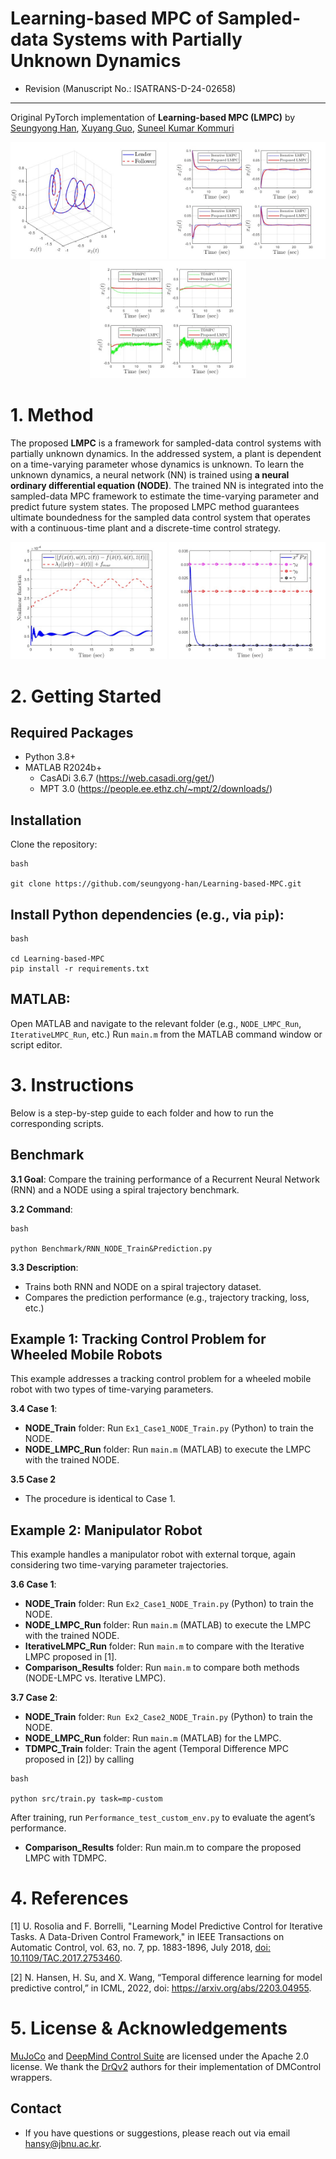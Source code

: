 # Learning-based MPC of Sampled-data Systems with Partially Unknown Dynamics 
- Revision (Manuscript No.: ISATRANS-D-24-02658)


----

Original PyTorch implementation of **Learning-based MPC (LMPC)** by [Seungyong Han](https://sites.google.com/view/jbnu-dscl), [Xuyang Guo](https://ieeexplore.ieee.org/author/37089890974), [Suneel Kumar Kommuri](https://scholar.google.com/citations?user=JZT4bIYAAAAJ&hl=ko)


<p align="center">
  <img src="Figures/03_Ex1_Case1_Leader_Follower_Trajectory.jpg" width="250" />
  <img src="Figures/12_Ex2_Case1_NODE_MPC_ILMPC_State.jpg" width="250" />
  <img src="Figures/19_Ex2_Case2_NODE_MPC_TDMPC_State.jpg" width="250" />
</p>


# 1. Method

The proposed **LMPC** is a framework for sampled-data control systems with partially unknown dynamics. In the addressed system, a plant is dependent on a time-varying parameter whose dynamics is unknown. To learn the unknown dynamics, a neural network (NN) is trained using **a neural ordinary differential equation (NODE)**. The trained NN is integrated into the sampled-data MPC framework to estimate the time-varying parameter and predict future system states. The proposed LMPC method guarantees ultimate boundedness for the sampled data control system that operates with a continuous-time plant and a discrete-time control strategy.

<p align="center">
  <img src="Figures/16_Ex2_Case1_Dynamics_Errors.jpg" width="250" />
  <img src="Figures/17_Ex2_Case1_Ultimate_Boundedness.jpg" width="250" />
</p>

# 2. Getting Started
## Required Packages
- Python 3.8+
- MATLAB R2024b+
  - CasADi 3.6.7 (https://web.casadi.org/get/)
  - MPT 3.0 (https://people.ee.ethz.ch/~mpt/2/downloads/)

## Installation
Clone the repository:
```
bash

git clone https://github.com/seungyong-han/Learning-based-MPC.git
```

## Install Python dependencies (e.g., via ```pip```):
```
bash

cd Learning-based-MPC
pip install -r requirements.txt
```

## MATLAB:
Open MATLAB and navigate to the relevant folder (e.g., ```NODE_LMPC_Run```, ```IterativeLMPC_Run```, etc.)
Run ```main.m``` from the MATLAB command window or script editor.

# 3. Instructions
Below is a step-by-step guide to each folder and how to run the corresponding scripts.

## Benchmark
**3.1 Goal**: Compare the training performance of a Recurrent Neural Network (RNN) and a NODE using a spiral trajectory benchmark.

**3.2 Command**:
```
bash

python Benchmark/RNN_NODE_Train&Prediction.py
```
**3.3 Description**:
- Trains both RNN and NODE on a spiral trajectory dataset.
- Compares the prediction performance (e.g., trajectory tracking, loss, etc.)

## Example 1: Tracking Control Problem for Wheeled Mobile Robots
This example addresses a tracking control problem for a wheeled mobile robot with two types of time-varying parameters.

**3.4 Case 1**:
- **NODE_Train** folder: Run ```Ex1_Case1_NODE_Train.py``` (Python) to train the NODE.
- **NODE_LMPC_Run** folder: Run ```main.m``` (MATLAB) to execute the LMPC with the trained NODE.

**3.5 Case 2**
- The procedure is identical to Case 1.

## Example 2: Manipulator Robot
This example handles a manipulator robot with external torque, again considering two time-varying parameter trajectories.

**3.6 Case 1**:
- **NODE_Train** folder: Run ```Ex2_Case1_NODE_Train.py``` (Python) to train the NODE.
- **NODE_LMPC_Run** folder: Run ```main.m``` (MATLAB) to execute the LMPC with the trained NODE.
- **IterativeLMPC_Run** folder: Run ```main.m``` to compare with the Iterative LMPC proposed in [1].
- **Comparison_Results** folder: Run ```main.m``` to compare both methods (NODE-LMPC vs. Iterative LMPC).

**3.7 Case 2**:
- **NODE_Train** folder: ```Run Ex2_Case2_NODE_Train.py``` (Python) to train the NODE.
- **NODE_LMPC_Run** folder: Run ```main.m``` (MATLAB) for the LMPC.
- **TDMPC_Train** folder: Train the agent (Temporal Difference MPC proposed in [2]) by calling
```
bash

python src/train.py task=mp-custom
```
After training, run ```Performance_test_custom_env.py``` to evaluate the agent’s performance.
- **Comparison_Results** folder: Run main.m to compare the proposed LMPC with TDMPC.

# 4. References
[1] U. Rosolia and F. Borrelli, "Learning Model Predictive Control for Iterative Tasks. A Data-Driven Control Framework," in IEEE Transactions on Automatic Control, vol. 63, no. 7, pp. 1883-1896, July 2018, [doi: 10.1109/TAC.2017.2753460](https://ieeexplore.ieee.org/abstract/document/8039204).

[2] N. Hansen, H. Su, and X. Wang, “Temporal difference learning for model predictive control,” in ICML, 2022, doi: https://arxiv.org/abs/2203.04955.

# 5. License & Acknowledgements

[MuJoCo](https://github.com/deepmind/mujoco) and [DeepMind Control Suite](https://github.com/deepmind/dm_control) are licensed under the Apache 2.0 license. We thank the [DrQv2](https://github.com/facebookresearch/drqv2) authors for their implementation of DMControl wrappers.

## Contact
 - If you have questions or suggestions, please reach out via email [hansy@jbnu.ac.kr](mailto:hansy@jbnu.ac.kr).


